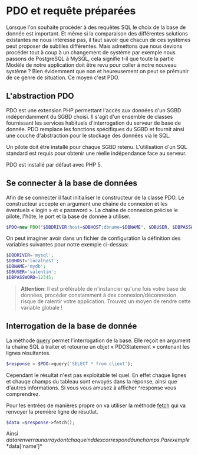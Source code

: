 <div id="pdo">

# PDO et requête préparées

Lorsque l'on souhaite procéder à des requêtes SQL le choix de la base de donnée est important. Et même si la comparaison des différentes solutions existantes ne nous intéresse pas, il faut savoir que chacun de ces systèmes peut proposer de subtiles différentes.
Mais admettons que nous devions procéder tout à coup à un changement de système par exemple nous passons de PostgreSQL à MySQL, cela signifie t-il que toute la partie Modèle de notre application doit être revu pour coller à notre nouveau système ?
Bien évidemment que non et heureusement on peut se prémunir de ce genre de situation. Ce moyen c'est PDO.

## L'abstraction PDO

PDO est une extension PHP permettant l'accès aux données d'un SGBD indépendamment du SGBD choisi. Il s'agit d'un ensemble de classes fournissant les services habituels d'interrogation du serveur de base de donnée. PDO remplace les fonctions spécifiques du SGBD et fournit ainsi une couche d'abstraction pour le stockage des données via le SQL.

Un pilote doit être installé pour chaque SGBD retenu. L'utilisation d'un SQL standard est requis pour obtenir une réelle indépendance face au serveur.

PDO est installé par défaut avec PHP 5.

## Se connecter à la base de données

Afin de se connecter il faut initialiser le constructeur de la classe PDO. Le constructeur accepte en argument une chaine de connexion et les éventuels « login » et « password ». La chaine de connexion précise le pilote, l'hôte, le port et la base de donnée à utiliser.

```php
$PDO=new PDO("$DBDRIVER:host=$DBHOST;dbname=$DBNAME", $DBUSER, $DBPASSWORD);
```

On peut imaginer avoir dans un fichier de configuration la définition des variables suivantes pour notre exemple ci-dessus:

```php
$DBDRIVER='mysql';
$DBHOST='localhost';
$DBNAME='mydb';
$DBUSER='valentin';
$DBPASSWORD=12345;
```

> **Attention**: Il est préférable de n'instancier qu'une fois votre base de données, procéder constamment à des connexion/déconnexion risque de ralentir votre application. Trouvez un moyen de rendre cette variable globale !

## Interrogation de la base de donnée

La méthode [query](https://www.php.net/manual/fr/pdo.query.php) permet l'interrogation de la base. Elle reçoit en argument la chaine SQL à traiter et retourne un objet « PDOStatement » contenant les lignes résultantes.

```php
$response = $PDO->query('SELECT * from client');
```

Cependant le résultat n'est pas exploitable tel quel. En effet chaque lignes et chauqe champs du tableau sont envoyés dans la réponse, ainsi que d'autres informations. Si vous vous amusez à afficher ^response vous comprendrez.

Pour les entrées de manières propre on va utiliser la méthode [fetch](https://www.php.net/manual/fr/pdostatement.fetch.php) qui va renvoyer la première ligne de résutlat.

```php
$data =$response->fetch();
```

Ainsi $data renverra un array dont chaque inddex correspond à un champs. Par exemple *$data['name']\*

</div>
